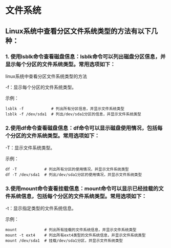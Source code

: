 # 文件系统

## Linux系统中查看分区文件系统类型的方法有以下几种：

### 1. 使用lsblk命令查看磁盘信息：lsblk命令可以列出磁盘分区信息，并显示每个分区的文件系统类型。常用选项如下：

linux系统中查看分区文件系统类型的方法

-f：显示每个分区的文件系统类型。

示例：

```shell
lsblk -f            # 列出所有分区信息，并显示文件系统类型
lsblk -f /dev/sda1  # 列出/dev/sda1分区的信息，并显示文件系统类型
```

### 2.使用df命令查看磁盘信息：df命令可以显示磁盘使用情况，包括每个分区的文件系统类型。常用选项如下：
-T：显示文件系统类型。

示例：
```shell
df -T            # 列出所有分区的使用情况，并显示文件系统类型
df -T /dev/sda1  # 列出/dev/sda1分区的使用情况，并显示文件系统类型
```

### 3.使用mount命令查看挂载信息：mount命令可以显示已经挂载的文件系统信息，包括每个分区的文件系统类型。常用选项如下：

-t：显示指定类型的文件系统信息。

示例：

```shell
mount            # 列出所有挂载的文件系统信息，并显示文件系统类型
mount -t ext4    # 列出所有ext4类型的文件系统信息，并显示文件系统类型
mount /dev/sda1  # 挂载/dev/sda1分区，并显示文件系统类型
```